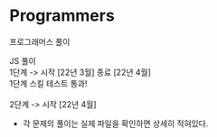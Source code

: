 # Programmers
프로그래머스 풀이

JS 풀이\
1단계 -> 시작 [22년 3월] 종료 [22년 4월]\
1단계 스킬 테스트 통과! \
\
2단계 -> 시작 [22년 4월]

* 각 문제의 풀이는 실제 파일을 확인하면 상세히 적혀있다.
